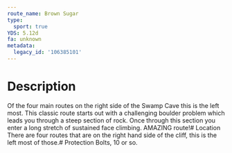 ```yaml
---
route_name: Brown Sugar
type:
  sport: true
YDS: 5.12d
fa: unknown
metadata:
  legacy_id: '106385101'
---
```

# Description
Of the four main routes on the right side of the Swamp Cave this is the left most.  This classic route starts out with a challenging boulder problem which leads you through a steep section of rock. Once through this section you enter a long stretch of sustained face climbing.  AMAZING route!# Location
There are four routes that are on the right hand side of the cliff, this is the left most of those.# Protection
Bolts, 10 or so.
